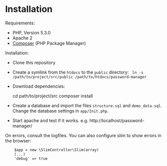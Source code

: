 
# Installation 

Requirements: 

* PHP, Version 5.3.0
* Apache 2
* [Composer](https://getcomposer.org/doc/00-intro.md#globally) (PHP Package Manager)

Installation: 
	
* Clone this repository
* Create a symlink from the ``htdocs`` to the ``public`` directory: `` ln -s /path/to/project/src/public /path/to/htdocs/password-manager`` 
* Download dependencies: 

	cd path/to/project/src
	composer install
* Create a database and import the files ``structure.sql`` and ``demo_data.sql``.  Change the database settings in ``app/Init.php``. 

* Start apache and test if it works. e.g. http://localhost/password-manager/

On errors, consult the logfiles. You can also configure slim to show errors in the browser: 

		$app = new \SlimController\Slim(array(
		(...)
	    'debug' => true




